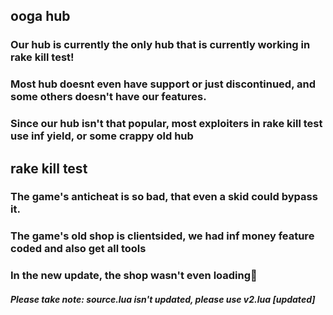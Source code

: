## ooga hub

### Our hub is currently the only hub that is currently working in rake kill test!
### Most hub doesnt even have support or just discontinued, and some others doesn't have our features.
### Since our hub isn't that popular, most exploiters in rake kill test use inf yield, or some crappy old hub
## rake kill test
### The game's anticheat is so bad, that even a skid could bypass it.
### The game's old shop is clientsided, we had inf money feature coded and also get all tools
### In the new update, the shop wasn't even loading🤡
##### Please take note: source.lua isn't updated, please use v2.lua [updated]